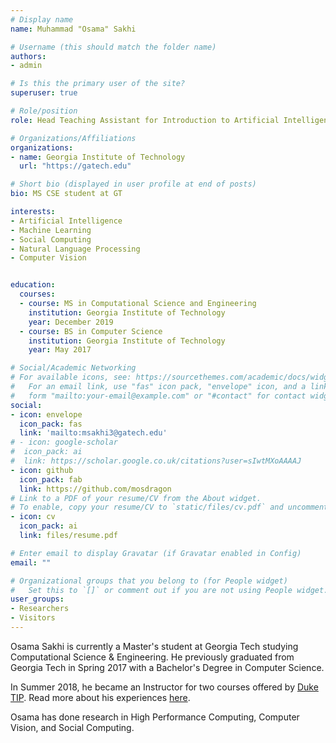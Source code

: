 ```yaml
---
# Display name
name: Muhammad "Osama" Sakhi

# Username (this should match the folder name)
authors:
- admin

# Is this the primary user of the site?
superuser: true

# Role/position
role: Head Teaching Assistant for Introduction to Artificial Intelligence

# Organizations/Affiliations
organizations:
- name: Georgia Institute of Technology
  url: "https://gatech.edu"

# Short bio (displayed in user profile at end of posts)
bio: MS CSE student at GT

interests:
- Artificial Intelligence
- Machine Learning
- Social Computing
- Natural Language Processing
- Computer Vision


education:
  courses:
  - course: MS in Computational Science and Engineering
    institution: Georgia Institute of Technology
    year: December 2019
  - course: BS in Computer Science
    institution: Georgia Institute of Technology
    year: May 2017

# Social/Academic Networking
# For available icons, see: https://sourcethemes.com/academic/docs/widgets/#icons
#   For an email link, use "fas" icon pack, "envelope" icon, and a link in the
#   form "mailto:your-email@example.com" or "#contact" for contact widget.
social:
- icon: envelope
  icon_pack: fas
  link: 'mailto:msakhi3@gatech.edu'
# - icon: google-scholar
#  icon_pack: ai
#  link: https://scholar.google.co.uk/citations?user=sIwtMXoAAAAJ
- icon: github
  icon_pack: fab
  link: https://github.com/mosdragon
# Link to a PDF of your resume/CV from the About widget.
# To enable, copy your resume/CV to `static/files/cv.pdf` and uncomment the lines below.
- icon: cv
  icon_pack: ai
  link: files/resume.pdf

# Enter email to display Gravatar (if Gravatar enabled in Config)
email: ""

# Organizational groups that you belong to (for People widget)
#   Set this to `[]` or comment out if you are not using People widget.
user_groups:
- Researchers
- Visitors
---
```


Osama Sakhi is currently a Master's student at Georgia Tech studying Computational Science & Engineering. He previously graduated from Georgia Tech in Spring 2017 with a Bachelor's Degree in Computer Science.

In Summer 2018, he became an Instructor for two courses offered by [Duke TIP](https://tip.duke.edu/). Read more about his experiences [here](/courses/tip/).

Osama has done research in High Performance Computing, Computer Vision, and Social Computing.
